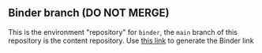 ## Binder branch (DO NOT MERGE)
This is the environment "repository" for `binder`, the `main` branch of this repository is the content repository.
Use [this link](https://nbgitpuller.readthedocs.io/en/latest/link.html) to generate the Binder link
